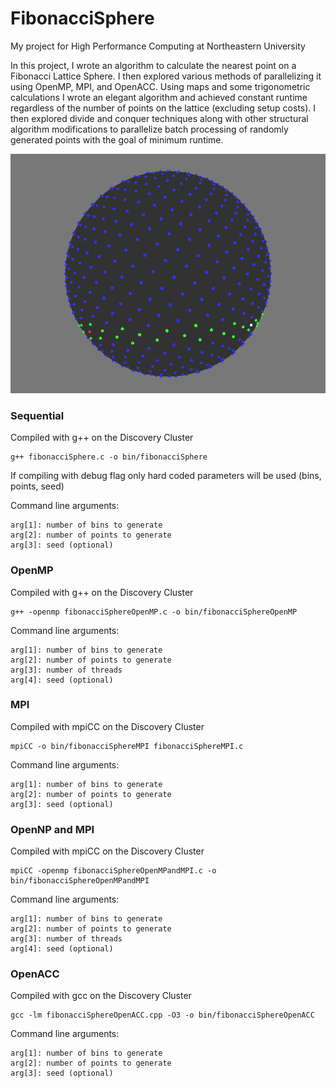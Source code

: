# FibonacciSphere
My project for High Performance Computing at Northeastern University

In this project, I wrote an algorithm to calculate the nearest point on a Fibonacci Lattice Sphere. I then explored various methods of parallelizing it using OpenMP, MPI, and OpenACC. Using maps and some trigonometric calculations I wrote an elegant algorithm and achieved constant runtime regardless of the number of points on the lattice (excluding setup costs). I then explored divide and conquer techniques along with other structural algorithm modifications to parallelize batch processing of randomly generated points with the goal of minimum runtime.

![Fibonacci Lattice Sphere](./FibonacciSphere.png)

### Sequential

Compiled with g++ on the Discovery Cluster
```
g++ fibonacciSphere.c -o bin/fibonacciSphere
```

If compiling with debug flag only hard coded parameters will be used (bins, points, seed)

Command line arguments:
```
arg[1]: number of bins to generate
arg[2]: number of points to generate
arg[3]: seed (optional)
```

### OpenMP

Compiled with g++ on the Discovery Cluster
```
g++ -openmp fibonacciSphereOpenMP.c -o bin/fibonacciSphereOpenMP
```

Command line arguments:
```
arg[1]: number of bins to generate
arg[2]: number of points to generate
arg[3]: number of threads
arg[4]: seed (optional)
```

### MPI

Compiled with mpiCC on the Discovery Cluster
```
mpiCC -o bin/fibonacciSphereMPI fibonacciSphereMPI.c
```

Command line arguments:
```
arg[1]: number of bins to generate
arg[2]: number of points to generate
arg[3]: seed (optional)
```

### OpenNP and MPI

Compiled with mpiCC on the Discovery Cluster
```
mpiCC -openmp fibonacciSphereOpenMPandMPI.c -o bin/fibonacciSphereOpenMPandMPI
```

Command line arguments:
```
arg[1]: number of bins to generate
arg[2]: number of points to generate
arg[3]: number of threads
arg[4]: seed (optional)
```

### OpenACC

Compiled with gcc on the Discovery Cluster
```
gcc -lm fibonacciSphereOpenACC.cpp -O3 -o bin/fibonacciSphereOpenACC
```

Command line arguments:
```
arg[1]: number of bins to generate
arg[2]: number of points to generate
arg[3]: seed (optional)
```
